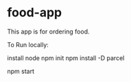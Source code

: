 # food-app
This app is for ordering food.

To Run locally:

install node
npm init
npm install -D parcel

npm start 
